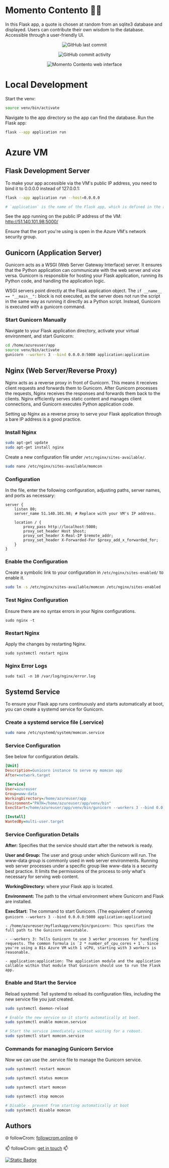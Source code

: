 # Momento Contento 🌟🧠

In this Flask app, a quote is chosen at random from an sqlite3 database and displayed. Users can contribute their own wisdom to the database. Accessible through a user-friendly UI.

<div style="text-align: center;">

![GitHub last commit](https://img.shields.io/github/last-commit/followcrom/Momento-Contento)

![GitHub commit activity](https://img.shields.io/github/commit-activity/m/followcrom/Momento-Contento)

![Momento Contento web interface](https://www.followcrom.online/embeds/gh_domdom_readme.jpg)
</div>

# Local Development

Start the venv:

```bash
source venv/bin/activate
```

Navigate to the app directory so the app can find the database. Run the Flask app:

```bash
flask --app application run
```

# Azure VM

## Flask Development Server

To make your app accessible via the VM's public IP address, you need to bind it to 0.0.0.0 instead of 127.0.0.1:

```bash
flask --app application run --host=0.0.0.0

# `application` is the name of the Flask app, which is defined in the application.py file (`application = Flask(__name__)`)
```

See the app running on the public IP address of the VM:
http://51.140.101.98:5000/

Ensure that the port you're using is open in the Azure VM's network security group.

## Gunicorn (Application Server)

Gunicorn acts as a WSGI (Web Server Gateway Interface) server. It ensures that the Python application can communicate with the web server and vice versa. Gunicorn is responsible for hosting your Flask application, running its Python code, and handling the application logic.

WSGI servers point directly at the Flask application object. The `if __name__ == "__main__":` block is not executed, as the server does not run the script in the same way as running it directly as a Python script. Instead, Gunicorn is executed with a gunicorn command.

### Start Gunicorn Manually

Navigate to your Flask application directory, activate your virtual environment, and start Gunicorn:

```bash
cd /home/azureuser/app
source venv/bin/activate
gunicorn --workers 3 --bind 0.0.0.0:5000 application:application
```

## Nginx (Web Server/Reverse Proxy)

Nginx acts as a reverse proxy in front of Gunicorn. This means it receives client requests and forwards them to Gunicorn. After Gunicorn processes the requests, Nginx receives the responses and forwards them back to the clients. Nginx efficiently serves static content and manages client connections, and Gunicorn executes Python application code.

Setting up Nginx as a reverse proxy to serve your Flask application through a bare IP address is a good practice.

### Install Nginx

```bash
sudo apt-get update
sudo apt-get install nginx
```

Create a new configuration file under `/etc/nginx/sites-available/`.

```bash
sudo nano /etc/nginx/sites-available/momcon
```

### Configuration

In the file, enter the following configuration, adjusting paths, server names, and ports as necessary:

```nginx
server {
    listen 80;
    server_name 51.140.101.98; # Replace with your VM's IP address.

    location / {
        proxy_pass http://localhost:5000;
        proxy_set_header Host $host;
        proxy_set_header X-Real-IP $remote_addr;
        proxy_set_header X-Forwarded-For $proxy_add_x_forwarded_for;
    }
}
```

### Enable the Configuration

Create a symbolic link to your configuration in `/etc/nginx/sites-enabled/` to enable it.

```bash
sudo ln -s /etc/nginx/sites-available/momcon /etc/nginx/sites-enabled
```

### Test Nginx Configuration

Ensure there are no syntax errors in your Nginx configurations.

`sudo nginx -t`

### Restart Nginx

Apply the changes by restarting Nginx.

`sudo systemctl restart nginx`

### Nginx Error Logs

`sudo tail -n 10 /var/log/nginx/error.log`

## Systemd Service

To ensure your Flask app runs continuously and starts automatically at boot, you can create a systemd service for Gunicorn.

### Create a systemd service file (.service)

```bash
sudo nano /etc/systemd/system/momcon.service
```

### Service Configuration

See below for configuration details.

```ini
[Unit]
Description=Gunicorn instance to serve my momcon app
After=network.target

[Service]
User=azureuser
Group=www-data
WorkingDirectory=/home/azureuser/app
Environment="PATH=/home/azureuser/app/venv/bin"
ExecStart=/home/azureuser/app/venv/bin/gunicorn --workers 3 --bind 0.0.0.0:5000 application:application

[Install]
WantedBy=multi-user.target
```

### Service Configuration Details

**After:** Specifies that the service should start after the network is ready.

**User and Group:** The user and group under which Gunicorn will run. The www-data group is commonly used in web server environments. Running web server processes under a specific group like www-data is a security best practice. It limits the permissions of the process to only what's necessary for serving web content.

**WorkingDirectory:** where your Flask app is located.

**Environment:** The path to the virtual environment where Gunicorn and Flask are installed.

**ExecStart:** The command to start Gunicorn. (The equivalent of running `gunicorn --workers 3 --bind 0.0.0.0:5000 application:application`)

    - /home/azureuser/myflaskapp/venv/bin/gunicorn: This specifies the full path to the Gunicorn executable.

    - --workers 3: Tells Gunicorn to use 3 worker processes for handling requests. The common formula is `2 * number_of_cpu_cores + 1`. Since you're using a B1s Azure VM with 1 vCPU, starting with 3 workers is reasonable.

    - application:application: The application module and the application callable within that module that Gunicorn should use to run the Flask app.

### Enable and Start the Service
Reload systemd: Tell systemd to reload its configuration files, including the new service file you just created.

```bash
sudo systemctl daemon-reload

# Enable the new service so it starts automatically at boot.
sudo systemctl enable momcon.service

# Start the service immediately without waiting for a reboot.
sudo systemctl start momcon.service
```

### Commands for managing Gunicorn Service

Now we can use the .service file to manage the Gunicorn service. 

```bash
sudo systemctl restart momcon

sudo systemctl status momcon

sudo systemctl start momcon

sudo systemctl stop momcon

# Disable - prevent from starting automatically at boot
sudo systemctl disable momcon
```

## Authors

🌐 followCrom: [followcrom.online](https://followcrom.online/index.html) 🌐

📫 followCrom: [get in touch](https://followcrom.online/contact/contact.php) 📫

[![Static Badge](https://img.shields.io/badge/followcrom-.online-blue?style=for-the-badge)](http://followcrom.online)
